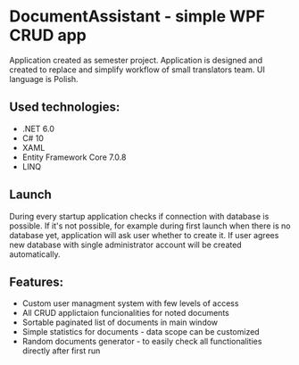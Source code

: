 # DocumentAssistant - simple WPF CRUD app
Application created as semester project. Application is designed and created to replace and simplify workflow of small translators team. UI language is Polish.

## Used technologies:
* .NET 6.0
* C# 10
* XAML
* Entity Framework Core 7.0.8
* LINQ

## Launch
During every startup application checks if connection with database is possible. If it's not possible, for example during first launch when there is no database yet, application will ask user whether to create it. If user agrees new database with single administrator account will be created automatically.

## Features:
* Custom user managment system with few levels of access
* All CRUD applictaion funcionalities for noted documents
* Sortable paginated list of documents in main window
* Simple statistics for documents - data scope can be customized
* Random documents generator - to easily check all functionalities directly after first run
